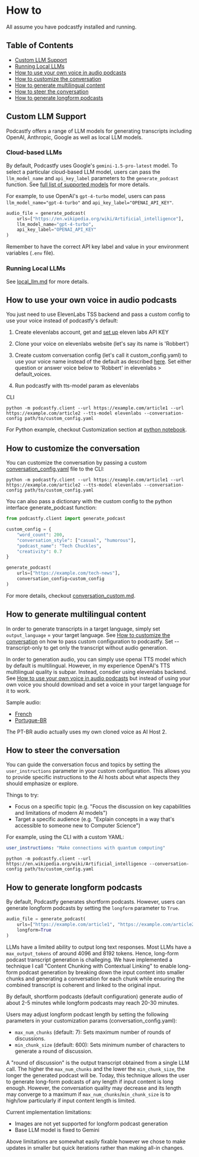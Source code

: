# How to

All assume you have podcastfy installed and running.

## Table of Contents

- [Custom LLM Support](#custom-llm-support)
- [Running Local LLMs](#running-local-llms)
- [How to use your own voice in audio podcasts](#how-to-use-your-own-voice-in-audio-podcasts)
- [How to customize the conversation](#how-to-customize-the-conversation)
- [How to generate multilingual content](#how-to-generate-multilingual-content)
- [How to steer the conversation](#how-to-steer-the-conversation)
- [How to generate longform podcasts](#how-to-generate-longform-podcasts)


## Custom LLM Support

Podcastfy offers a range of LLM models for generating transcripts including OpenAI, Anthropic, Google as well as local LLM models.

### Cloud-based LLMs

By default, Podcastfy uses Google's `gemini-1.5-pro-latest` model. To select a particular cloud-based LLM model, users can pass the `llm_model_name` and `api_key_label` parameters to the `generate_podcast` function. See [full list of supported models](https://docs.litellm.ai/docs/providers) for more details.

For example, to use OpenAI's `gpt-4-turbo` model, users can pass `llm_model_name="gpt-4-turbo"` and `api_key_label="OPENAI_API_KEY"`.

```python
audio_file = generate_podcast(
    urls=["https://en.wikipedia.org/wiki/Artificial_intelligence"],
    llm_model_name="gpt-4-turbo",
    api_key_label="OPENAI_API_KEY"
)
```

Remember to have the correct API key label and value in your environment variables (`.env` file).

### Running Local LLMs

See [local_llm.md](local_llm.md) for more details.

## How to use your own voice in audio podcasts

You just need to use ElevenLabs TSS backend and pass a custom config to use your voice instead of podcastfy's default:
  
1. Create elevenlabs account, get and [set up](https://github.com/souzatharsis/podcastfy/blob/main/usage/config.md) eleven labs API KEY

2. Clone your voice on elevenlabs website (let's say its name is 'Robbert')

4. Create custom conversation config (let's call it custom_config.yaml) to use your voice name instead of the default as described [here](https://github.com/souzatharsis/podcastfy/blob/main/usage/conversation_custom.md#text-to-speech-tts-settings). Set either question or answer voice below to 'Robbert' in elevenlabs > default_voices.

6. Run podcastfy with tts-model param as elevenlabs

CLI
   ```
   python -m podcastfy.client --url https://example.com/article1 --url https://example.com/article2 --tts-model elevenlabs --conversation-config path/to/custom_config.yaml
   ```
For Python example, checkout Customization section at [python notebook](https://github.com/souzatharsis/podcastfy/blob/main/podcastfy.ipynb).

## How to customize the conversation

You can customize the conversation by passing a custom [conversation_config.yaml](https://github.com/souzatharsis/podcastfy/blob/main/podcastfy/conversation_config.yaml) file to the CLI: 

```
python -m podcastfy.client --url https://example.com/article1 --url https://example.com/article2 --tts-model elevenlabs --conversation-config path/to/custom_config.yaml
```

You can also pass a dictionary with the custom config to the python interface generate_podcast function:

```python
from podcastfy.client import generate_podcast

custom_config = {
    "word_count": 200,
    "conversation_style": ["casual", "humorous"],
    "podcast_name": "Tech Chuckles",
    "creativity": 0.7
}

generate_podcast(
    urls=["https://example.com/tech-news"],
    conversation_config=custom_config
)
```
For more details, checkout [conversation_custom.md](https://github.com/souzatharsis/podcastfy/blob/main/usage/conversation_custom.md).

## How to generate multilingual content

In order to generate transcripts in a target language, simply set `output_language` = your target language. See [How to customize the conversation](#how-to-customize-the-conversation) on how to pass custom configuration to podcastfy. Set --transcript-only to get only the transcript without audio generation.

In order to generation audio, you can simply use openai TTS model which by default is multilingual. However, in my experience OpenAI's TTS multilingual quality is subpar. Instead, consdier using elevenlabs backend. See [How to use your own voice in audio podcasts](#how-to-use-your-own-voice-in-audio-podcasts) but instead of using your own voice you should download and set a voice in your target language for it to work.

Sample audio:
- [French](https://github.com/souzatharsis/podcastfy/blob/main/data/audio/podcast_FR_AGRO.mp3)
- [Portugue-BR](https://github.com/souzatharsis/podcastfy/blob/main/data/audio/podcast_thatupiso_BR.mp3)

The PT-BR audio actually uses my own cloned voice as AI Host 2.


## How to steer the conversation

You can guide the conversation focus and topics by setting the `user_instructions` parameter in your custom configuration. This allows you to provide specific instructions to the AI hosts about what aspects they should emphasize or explore.

Things to try:
- Focus on a specific topic (e.g. "Focus the discussion on key capabilities and limitations of modern AI models")
- Target a specific audience (e.g. "Explain concepts in a way that's accessible to someone new to Computer Science")

For example, using the CLI with a custom YAML:

```yaml
user_instructions: "Make connections with quantum computing"
```

```
python -m podcastfy.client --url https://en.wikipedia.org/wiki/Artificial_intelligence --conversation-config path/to/custom_config.yaml
```


## How to generate longform podcasts

By default, Podcastfy generates shortform podcasts. However, users can generate longform podcasts by setting the `longform` parameter to `True`.

```python
audio_file = generate_podcast(
    urls=["https://example.com/article1", "https://example.com/article2"],
    longform=True
)
```

LLMs have a limited ability to output long text responses. Most LLMs have a `max_output_tokens` of around 4096 and 8192 tokens. Hence, long-form podcast transcript generation is challeging. We have implemented a technique I call "Content Chunking with Contextual Linking" to enable long-form podcast generation by breaking down the input content into smaller chunks and generating a conversation for each chunk while ensuring the combined transcript is coherent and linked to the original input.

By default, shortform podcasts (default configuration) generate audio of about 2-5 minutes while longform podcasts may reach 20-30 minutes.

Users may adjust longform podcast length by setting the following parameters in your customization params (conversation_config.yaml):
- `max_num_chunks` (default: 7): Sets maximum number of rounds of discussions.
- `min_chunk_size` (default: 600): Sets minimum number of characters to generate a round of discussion.

A "round of discussion" is the output transcript obtained from a single LLM call. The higher the `max_num_chunks` and the lower the `min_chunk_size`, the longer the generated podcast will be.
Today, this technique allows the user to generate long-form podcasts of any length if input content is long enough. However, the conversation quality may decrease and its length may converge to a maximum if `max_num_chunks`/`min_chunk_size` is to high/low particularly if input content length is limited.

Current implementation limitations:
- Images are not yet supported for longform podcast generation
- Base LLM model is fixed to Gemini

Above limitations are somewhat easily fixable however we chose to make updates in smaller but quick iterations rather than making all-in changes.

